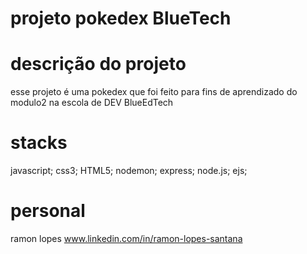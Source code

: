 # projeto pokedex  BlueTech

# descrição  do projeto 

esse projeto é uma  pokedex que foi feito para fins de aprendizado do modulo2 na escola  de  DEV  BlueEdTech

# stacks

javascript;
css3;
HTML5;
nodemon;
express;
node.js;
ejs;

# personal

ramon lopes
<a href="" > www.linkedin.com/in/ramon-lopes-santana</a>

